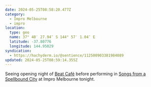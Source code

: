 ```yaml
---
date: 2024-05-25T08:58:20.477Z
category:
  - Impro Melbourne
  - impro
location:
  type: geo
  name: 37° 48′ 27.94″ S 144° 57′ 1.04″ E
  latitude: -37.80776
  longitude: 144.95029
syndication:
  - https://hachyderm.io/@sentience/112500903381984089
updated: 2024-05-25T08:59:14.355Z
---
```


Seeing opening night of [Beat Café](https://www.impromelbourne.com.au/shows/2024-season/beat-cafe) before performing in [Songs from a Spellbound City](https://www.impromelbourne.com.au/shows/2024-season/songs-from-a-spell-bound-city) at Impro Melbourne tonight.
